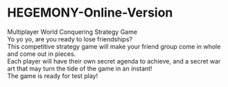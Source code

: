 # HEGEMONY-Online-Version
Multiplayer World Conquering Strategy Game
<br />
Yo yo yo, are you ready to lose friendships? <br />
This competitive strategy game will make your friend group come in whole and come out in pieces.<br />
Each player will have their own secret agenda to achieve, and a secret war art that may turn the tide of the game in an instant! <br />
The game is ready for test play!

